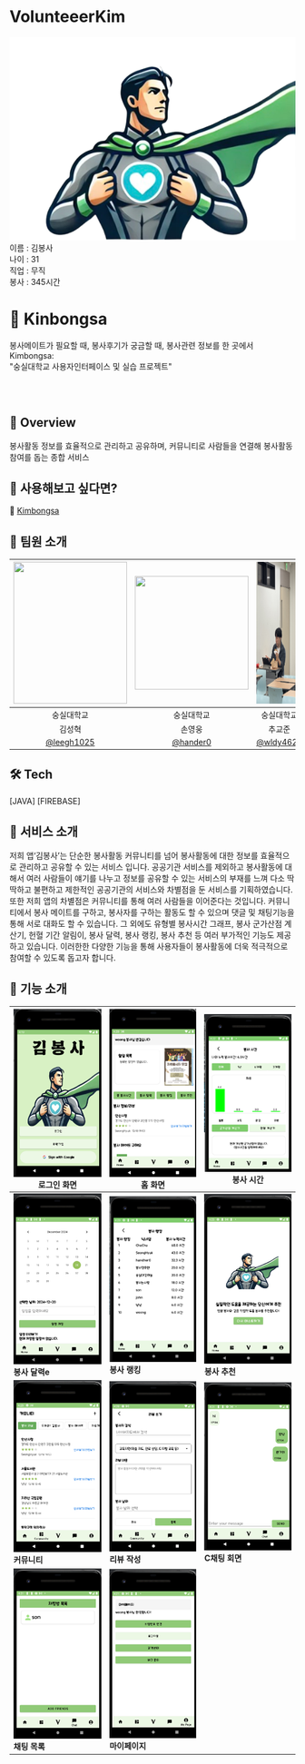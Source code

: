 # VolunteeerKim

![김봉사](images/kimbongsa.png)
<br>
이름 : 김봉사<br>
나이 : 31<br>
직업 : 무직<br> 
봉사 : 345시간

# 🧐 Kinbongsa
봉사메이트가 필요할 때, 봉사후기가 궁금할 때, 봉사관련 정보를 한 곳에서 Kimbongsa: <br>
"숭실대학교 사용자인터페이스 및 실습 프로젝트"

<br/><br/>
## 💚 Overview
봉사활동 정보를 효율적으로 관리하고 공유하며, 커뮤니티로 사람들을 연결해 봉사활동 참여를 돕는 종합 서비스

## 💚 사용해보고 싶다면?
🔗 [Kimbongsa](https://kimbongsa.kr/)

## 💚 팀원 소개
|<img width="200" height="250" src="images/sh.jpeg">|<img width="200" height="200" src="https://github.com/user-attachments/assets/1e325e8d-6cef-4123-b3e2-e783a537294a">|<img width="200" height="250" src="images/kj.jpeg">|
|:---:|:---:|:---:|
|숭실대학교|숭실대학교|숭실대학교|
|김성혁|손영웅|추교준|
|[@leegh1025](https://github.com/leegh1025)|[@hander0](https://github.com/hander0)|[@wldy4627](https://github.com/wldy4627)|[@jihunjourney](https://github.com/jihunjourney)|[@yumin22](https://github.com/yumin22)|

## 🛠️ Tech
[JAVA]  [FIREBASE]

## 💚 서비스 소개
저희 앱‘김봉사’는 단순한 봉사활동 커뮤니티를 넘어 봉사활동에 대한 정보를
효율적으로 관리하고 공유할 수 있는 서비스 입니다. 공공기관 서비스를 제외하고
봉사활동에 대해서 여러 사람들이 얘기를 나누고 정보를 공유할 수 있는 서비스의
부재를 느껴 다소 딱딱하고 불편하고 제한적인 공공기관의 서비스와 차별점을 둔
서비스를 기획하였습니다. 또한 저희 앱의 차별점은 커뮤니티를 통해 여러 사람들을
이어준다는 것입니다. 커뮤니티에서 봉사 메이트를 구하고, 봉사자를 구하는 활동도
할 수 있으며 댓글 및 채팅기능을 통해 서로 대화도 할 수 있습니다. 그 외에도
유형별 봉사시간 그래프, 봉사 군가산점 계산기, 헌혈 기간 알림이, 봉사 달력, 봉사
랭킹, 봉사 추천 등 여러 부가적인 기능도 제공하고 있습니다. 이러한한 다양한
기능을 통해 사용자들이 봉사활동에 더욱 적극적으로 참여할 수 있도록 돕고자
합니다. 

## 💚 기능 소개
| ![Intro](images/intro.png)<br>**로그인 화면** | ![Main](images/main.png)<br>**홈 화면** | ![Time](images/time.png)<br>**봉사 시간** |
|---------------------------------------------|------------------------------------------|------------------------------------------|
| ![Calendar](images/calader.png)<br>**봉사 달력e** | ![Ranking](images/ranking.png)<br>**봉사 랭킹** | ![Recommend](images/recommend.png)<br>**봉사 추천** |
| ![Community](images/community.png)<br>**커뮤니티** | ![Upload](images/upload.png)<br>**리뷰 작성** | ![Chat](images/chat.png)<br>**C채팅 회면** |
| ![Chatlist](images/chatlist.png)<br>**채팅 목록** | ![Mypage](images/mypage.png)<br>**마이페이지** |                                          |

